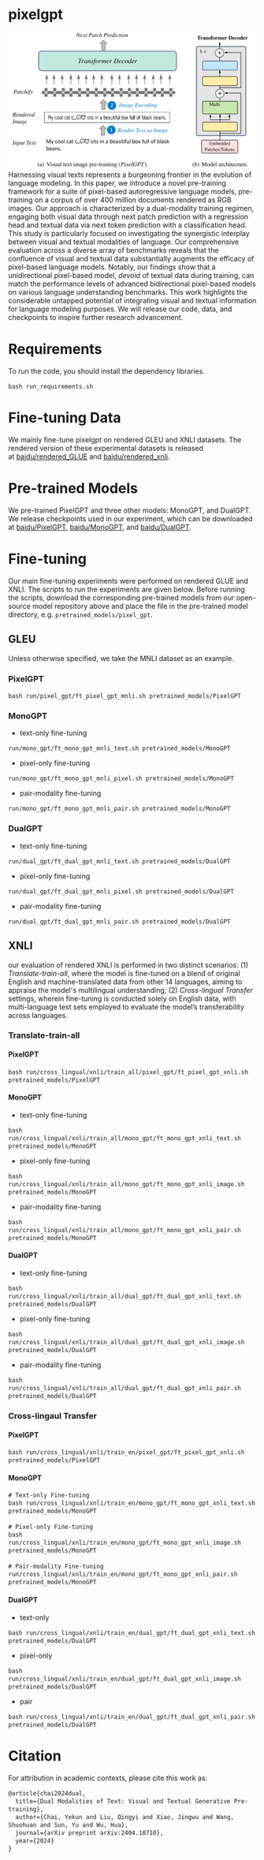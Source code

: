 # pixelgpt
![image](https://github.com/ernie-research/pixelgpt/blob/main/src/PixelGPT.png)
Harnessing visual texts represents a burgeoning frontier in the evolution of language modeling. In this paper, we introduce a novel pre-training framework for a suite of pixel-based autoregressive language models, pre-training on a corpus of over 400 million documents rendered as RGB images. Our approach is characterized by a dual-modality training regimen, engaging both visual data through next patch prediction with a regression head and textual data via next token prediction with a classification head. This study is particularly focused on investigating the synergistic interplay between visual and textual modalities of language. Our comprehensive evaluation across a diverse array of benchmarks reveals that the confluence of visual and textual data substantially augments the efficacy of pixel-based language models. Notably, our findings show that a unidirectional pixel-based model, _devoid_ of textual data during training, can match the performance levels of advanced bidirectional pixel-based models on various language understanding benchmarks. This work highlights the considerable untapped potential of integrating visual and textual information for language modeling purposes. We will release our code, data, and checkpoints to inspire further research advancement.
# Requirements
To run the code, you should install the dependency libraries.
```
bash run_requirements.sh
```
# Fine-tuning Data
We mainly fine-tune pixelgpt on rendered GLEU and XNLI datasets. The rendered version of these experimental datasets is released at [baidu/rendered_GLUE](https://huggingface.co/datasets/baidu/rendered_GLUE) and [baidu/rendered_xnli](https://huggingface.co/datasets/baidu/rendered_xnli).
# Pre-trained Models
We pre-trained PixelGPT and three other models: MonoGPT, and DualGPT. We release checkpoints used in our experiment, which can be downloaded at [baidu/PixelGPT](https://huggingface.co/baidu/PixelGPT), [baidu/MonoGPT](https://huggingface.co/baidu/MonoGPT), and [baidu/DualGPT](https://huggingface.co/baidu/DualGPT).
# Fine-tuning
Our main fine-tuning experiments were performed on rendered GLUE and XNLI. The scripts to run the experiments are given below. Before running the scripts, download the corresponding pre-trained models from our open-source model repository above and place the file in the pre-trained model directory, e.g. `pretrained_models/pixel_gpt`.
## GLEU 
Unless otherwise specified, we take the MNLI dataset as an example.
### PixelGPT
```
bash run/pixel_gpt/ft_pixel_gpt_mnli.sh pretrained_models/PixelGPT
```
### MonoGPT
- text-only fine-tuning
```
run/mono_gpt/ft_mono_gpt_mnli_text.sh pretrained_models/MonoGPT
```
- pixel-only fine-tuning
```
run/mono_gpt/ft_mono_gpt_mnli_pixel.sh pretrained_models/MonoGPT
```
- pair-modality fine-tuning
```
run/mono_gpt/ft_mono_gpt_mnli_pair.sh pretrained_models/MonoGPT
```

### DualGPT
- text-only fine-tuning
```
run/dual_gpt/ft_dual_gpt_mnli_text.sh pretrained_models/DualGPT
```
- pixel-only fine-tuning
```
run/dual_gpt/ft_dual_gpt_mnli_pixel.sh pretrained_models/DualGPT
```
- pair-modality fine-tuning
```
run/dual_gpt/ft_dual_gpt_mnli_pair.sh pretrained_models/DualGPT
```


## XNLI
our evaluation of rendered XNLI is performed in two distinct scenarios: (1) _Translate-train-all_, where the model is fine-tuned on a blend of original English and machine-translated data from other 14 languages, aiming to appraise the model's multilingual understanding; (2) _Cross-lingual Transfer_ settings, wherein fine-tuning is conducted solely on English data, with multi-language test sets employed to evaluate the model’s transferability across languages.  
### Translate-train-all
#### PixelGPT
```
bash run/cross_lingual/xnli/train_all/pixel_gpt/ft_pixel_gpt_xnli.sh pretrained_models/PixelGPT
```
#### MonoGPT
- text-only fine-tuning
```
bash run/cross_lingual/xnli/train_all/mono_gpt/ft_mono_gpt_xnli_text.sh pretrained_models/MonoGPT
```
- pixel-only fine-tuning
```
bash run/cross_lingual/xnli/train_all/mono_gpt/ft_mono_gpt_xnli_image.sh pretrained_models/MonoGPT
```
- pair-modality fine-tuning
```
bash run/cross_lingual/xnli/train_all/mono_gpt/ft_mono_gpt_xnli_pair.sh pretrained_models/MonoGPT
```
#### DualGPT
- text-only fine-tuning
```
bash run/cross_lingual/xnli/train_all/dual_gpt/ft_dual_gpt_xnli_text.sh pretrained_models/DualGPT
```
- pixel-only fine-tuning
```
bash run/cross_lingual/xnli/train_all/dual_gpt/ft_dual_gpt_xnli_image.sh pretrained_models/DualGPT
```
- pair-modality fine-tuning
```
bash run/cross_lingual/xnli/train_all/dual_gpt/ft_dual_gpt_xnli_pair.sh pretrained_models/DualGPT
```

### Cross-lingaul Transfer
#### PixelGPT
```
bash run/cross_lingual/xnli/train_en/pixel_gpt/ft_pixel_gpt_xnli.sh pretrained_models/PixelGPT
```
#### MonoGPT
```
# Text-only Fine-tuning
bash run/cross_lingual/xnli/train_en/mono_gpt/ft_mono_gpt_xnli_text.sh pretrained_models/MonoGPT

# Pixel-only Fine-tuning
bash run/cross_lingual/xnli/train_en/mono_gpt/ft_mono_gpt_xnli_image.sh pretrained_models/MonoGPT

# Pair-modality Fine-tuning
run/cross_lingual/xnli/train_en/mono_gpt/ft_mono_gpt_xnli_pair.sh pretrained_models/MonoGPT
```
#### DualGPT
- text-only
```
bash run/cross_lingual/xnli/train_en/dual_gpt/ft_dual_gpt_xnli_text.sh pretrained_models/DualGPT
```
- pixel-only
```
bash run/cross_lingual/xnli/train_en/dual_gpt/ft_dual_gpt_xnli_image.sh pretrained_models/DualGPT
```
- pair
```
bash run/cross_lingual/xnli/train_en/dual_gpt/ft_dual_gpt_xnli_pair.sh pretrained_models/DualGPT
```
# Citation
For attribution in academic contexts, please cite this work as:
```
@article{chai2024dual,
  title={Dual Modalities of Text: Visual and Textual Generative Pre-training},
  author={Chai, Yekun and Liu, Qingyi and Xiao, Jingwu and Wang, Shuohuan and Sun, Yu and Wu, Hua},
  journal={arXiv preprint arXiv:2404.10710},
  year={2024}
}
```
